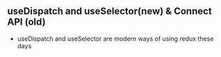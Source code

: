 ## useDispatch and useSelector(new) & Connect API (old)

- useDispatch and useSelector are modern ways of using redux these days
